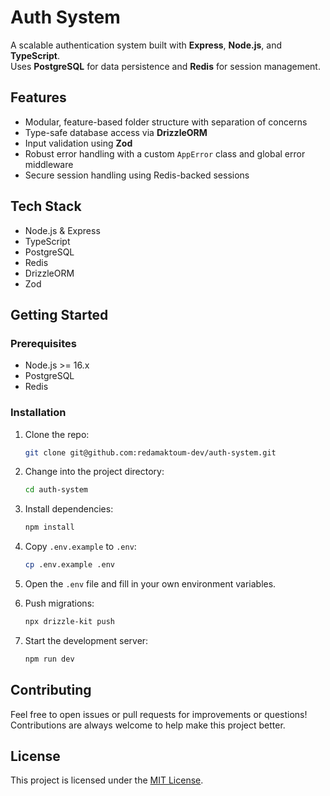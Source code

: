 # Auth System

A scalable authentication system built with **Express**, **Node.js**, and **TypeScript**.  
Uses **PostgreSQL** for data persistence and **Redis** for session management.

## Features

- Modular, feature-based folder structure with separation of concerns
- Type-safe database access via **DrizzleORM**
- Input validation using **Zod**
- Robust error handling with a custom `AppError` class and global error middleware
- Secure session handling using Redis-backed sessions

## Tech Stack

- Node.js & Express
- TypeScript
- PostgreSQL
- Redis
- DrizzleORM
- Zod

## Getting Started

### Prerequisites

- Node.js >= 16.x
- PostgreSQL
- Redis

### Installation

1. Clone the repo:

   ```bash
   git clone git@github.com:redamaktoum-dev/auth-system.git
   ```

2. Change into the project directory:

   ```bash
   cd auth-system
   ```

3. Install dependencies:

   ```bash
   npm install
   ```

4. Copy `.env.example` to `.env`:

   ```bash
   cp .env.example .env
   ```

5. Open the `.env` file and fill in your own environment variables.

6. Push migrations:

   ```bash
   npx drizzle-kit push
   ```

7. Start the development server:

   ```bash
   npm run dev
   ```

## Contributing

Feel free to open issues or pull requests for improvements or questions!  
Contributions are always welcome to help make this project better.

## License

This project is licensed under the [MIT License](./LICENSE).

